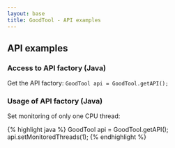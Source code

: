 ```yaml
---
layout: base
title: GoodTool - API examples
---
```


## API examples

### Access to API factory (Java)

Get the API factory: `GoodTool api = GoodTool.getAPI();`

### Usage of API factory (Java)

Set monitoring of only one CPU thread:

{% highlight java %}
    GoodTool api = GoodTool.getAPI();
    api.setMonitoredThreads(1);
{% endhighlight %}
